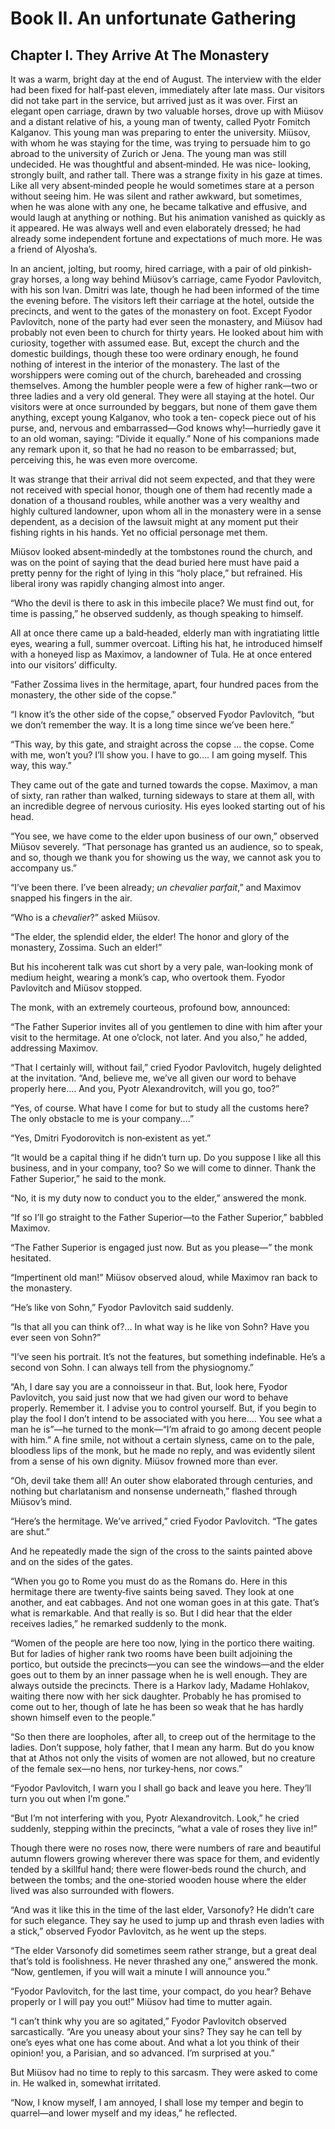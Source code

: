 # Book II. An unfortunate Gathering

## Chapter I. They Arrive At The Monastery


It was a warm, bright day at the end of August. The interview with the
elder had been fixed for half‐past eleven, immediately after late mass.
Our visitors did not take part in the service, but arrived just as it was
over. First an elegant open carriage, drawn by two valuable horses, drove
up with Miüsov and a distant relative of his, a young man of twenty,
called Pyotr Fomitch Kalganov. This young man was preparing to enter the
university. Miüsov, with whom he was staying for the time, was trying to
persuade him to go abroad to the university of Zurich or Jena. The young
man was still undecided. He was thoughtful and absent‐minded. He was nice‐
looking, strongly built, and rather tall. There was a strange fixity in
his gaze at times. Like all very absent‐minded people he would sometimes
stare at a person without seeing him. He was silent and rather awkward,
but sometimes, when he was alone with any one, he became talkative and
effusive, and would laugh at anything or nothing. But his animation
vanished as quickly as it appeared. He was always well and even
elaborately dressed; he had already some independent fortune and
expectations of much more. He was a friend of Alyosha’s.

In an ancient, jolting, but roomy, hired carriage, with a pair of old
pinkish‐gray horses, a long way behind Miüsov’s carriage, came Fyodor
Pavlovitch, with his son Ivan. Dmitri was late, though he had been
informed of the time the evening before. The visitors left their carriage
at the hotel, outside the precincts, and went to the gates of the
monastery on foot. Except Fyodor Pavlovitch, none of the party had ever
seen the monastery, and Miüsov had probably not even been to church for
thirty years. He looked about him with curiosity, together with assumed
ease. But, except the church and the domestic buildings, though these too
were ordinary enough, he found nothing of interest in the interior of the
monastery. The last of the worshippers were coming out of the church,
bareheaded and crossing themselves. Among the humbler people were a few of
higher rank—two or three ladies and a very old general. They were all
staying at the hotel. Our visitors were at once surrounded by beggars, but
none of them gave them anything, except young Kalganov, who took a ten‐
copeck piece out of his purse, and, nervous and embarrassed—God knows
why!—hurriedly gave it to an old woman, saying: “Divide it equally.” None
of his companions made any remark upon it, so that he had no reason to be
embarrassed; but, perceiving this, he was even more overcome.

It was strange that their arrival did not seem expected, and that they
were not received with special honor, though one of them had recently made
a donation of a thousand roubles, while another was a very wealthy and
highly cultured landowner, upon whom all in the monastery were in a sense
dependent, as a decision of the lawsuit might at any moment put their
fishing rights in his hands. Yet no official personage met them.

Miüsov looked absent‐mindedly at the tombstones round the church, and was
on the point of saying that the dead buried here must have paid a pretty
penny for the right of lying in this “holy place,” but refrained. His
liberal irony was rapidly changing almost into anger.

“Who the devil is there to ask in this imbecile place? We must find out,
for time is passing,” he observed suddenly, as though speaking to himself.

All at once there came up a bald‐headed, elderly man with ingratiating
little eyes, wearing a full, summer overcoat. Lifting his hat, he
introduced himself with a honeyed lisp as Maximov, a landowner of Tula. He
at once entered into our visitors’ difficulty.

“Father Zossima lives in the hermitage, apart, four hundred paces from the
monastery, the other side of the copse.”

“I know it’s the other side of the copse,” observed Fyodor Pavlovitch,
“but we don’t remember the way. It is a long time since we’ve been here.”

“This way, by this gate, and straight across the copse ... the copse. Come
with me, won’t you? I’ll show you. I have to go.... I am going myself.
This way, this way.”

They came out of the gate and turned towards the copse. Maximov, a man of
sixty, ran rather than walked, turning sideways to stare at them all, with
an incredible degree of nervous curiosity. His eyes looked starting out of
his head.

“You see, we have come to the elder upon business of our own,” observed
Miüsov severely. “That personage has granted us an audience, so to speak,
and so, though we thank you for showing us the way, we cannot ask you to
accompany us.”

“I’ve been there. I’ve been already; _un chevalier parfait_,” and Maximov
snapped his fingers in the air.

“Who is a _chevalier_?” asked Miüsov.

“The elder, the splendid elder, the elder! The honor and glory of the
monastery, Zossima. Such an elder!”

But his incoherent talk was cut short by a very pale, wan‐looking monk of
medium height, wearing a monk’s cap, who overtook them. Fyodor Pavlovitch
and Miüsov stopped.

The monk, with an extremely courteous, profound bow, announced:

“The Father Superior invites all of you gentlemen to dine with him after
your visit to the hermitage. At one o’clock, not later. And you also,” he
added, addressing Maximov.

“That I certainly will, without fail,” cried Fyodor Pavlovitch, hugely
delighted at the invitation. “And, believe me, we’ve all given our word to
behave properly here.... And you, Pyotr Alexandrovitch, will you go, too?”

“Yes, of course. What have I come for but to study all the customs here?
The only obstacle to me is your company....”

“Yes, Dmitri Fyodorovitch is non‐existent as yet.”

“It would be a capital thing if he didn’t turn up. Do you suppose I like
all this business, and in your company, too? So we will come to dinner.
Thank the Father Superior,” he said to the monk.

“No, it is my duty now to conduct you to the elder,” answered the monk.

“If so I’ll go straight to the Father Superior—to the Father Superior,”
babbled Maximov.

“The Father Superior is engaged just now. But as you please—” the monk
hesitated.

“Impertinent old man!” Miüsov observed aloud, while Maximov ran back to
the monastery.

“He’s like von Sohn,” Fyodor Pavlovitch said suddenly.

“Is that all you can think of?... In what way is he like von Sohn? Have
you ever seen von Sohn?”

“I’ve seen his portrait. It’s not the features, but something indefinable.
He’s a second von Sohn. I can always tell from the physiognomy.”

“Ah, I dare say you are a connoisseur in that. But, look here, Fyodor
Pavlovitch, you said just now that we had given our word to behave
properly. Remember it. I advise you to control yourself. But, if you begin
to play the fool I don’t intend to be associated with you here.... You see
what a man he is”—he turned to the monk—“I’m afraid to go among decent
people with him.” A fine smile, not without a certain slyness, came on to
the pale, bloodless lips of the monk, but he made no reply, and was
evidently silent from a sense of his own dignity. Miüsov frowned more than
ever.

“Oh, devil take them all! An outer show elaborated through centuries, and
nothing but charlatanism and nonsense underneath,” flashed through
Miüsov’s mind.

“Here’s the hermitage. We’ve arrived,” cried Fyodor Pavlovitch. “The gates
are shut.”

And he repeatedly made the sign of the cross to the saints painted above
and on the sides of the gates.

“When you go to Rome you must do as the Romans do. Here in this hermitage
there are twenty‐five saints being saved. They look at one another, and
eat cabbages. And not one woman goes in at this gate. That’s what is
remarkable. And that really is so. But I did hear that the elder receives
ladies,” he remarked suddenly to the monk.

“Women of the people are here too now, lying in the portico there waiting.
But for ladies of higher rank two rooms have been built adjoining the
portico, but outside the precincts—you can see the windows—and the elder
goes out to them by an inner passage when he is well enough. They are
always outside the precincts. There is a Harkov lady, Madame Hohlakov,
waiting there now with her sick daughter. Probably he has promised to come
out to her, though of late he has been so weak that he has hardly shown
himself even to the people.”

“So then there are loopholes, after all, to creep out of the hermitage to
the ladies. Don’t suppose, holy father, that I mean any harm. But do you
know that at Athos not only the visits of women are not allowed, but no
creature of the female sex—no hens, nor turkey‐hens, nor cows.”

“Fyodor Pavlovitch, I warn you I shall go back and leave you here. They’ll
turn you out when I’m gone.”

“But I’m not interfering with you, Pyotr Alexandrovitch. Look,” he cried
suddenly, stepping within the precincts, “what a vale of roses they live
in!”

Though there were no roses now, there were numbers of rare and beautiful
autumn flowers growing wherever there was space for them, and evidently
tended by a skillful hand; there were flower‐beds round the church, and
between the tombs; and the one‐storied wooden house where the elder lived
was also surrounded with flowers.

“And was it like this in the time of the last elder, Varsonofy? He didn’t
care for such elegance. They say he used to jump up and thrash even ladies
with a stick,” observed Fyodor Pavlovitch, as he went up the steps.

“The elder Varsonofy did sometimes seem rather strange, but a great deal
that’s told is foolishness. He never thrashed any one,” answered the monk.
“Now, gentlemen, if you will wait a minute I will announce you.”

“Fyodor Pavlovitch, for the last time, your compact, do you hear? Behave
properly or I will pay you out!” Miüsov had time to mutter again.

“I can’t think why you are so agitated,” Fyodor Pavlovitch observed
sarcastically. “Are you uneasy about your sins? They say he can tell by
one’s eyes what one has come about. And what a lot you think of their
opinion! you, a Parisian, and so advanced. I’m surprised at you.”

But Miüsov had no time to reply to this sarcasm. They were asked to come
in. He walked in, somewhat irritated.

“Now, I know myself, I am annoyed, I shall lose my temper and begin to
quarrel—and lower myself and my ideas,” he reflected.



